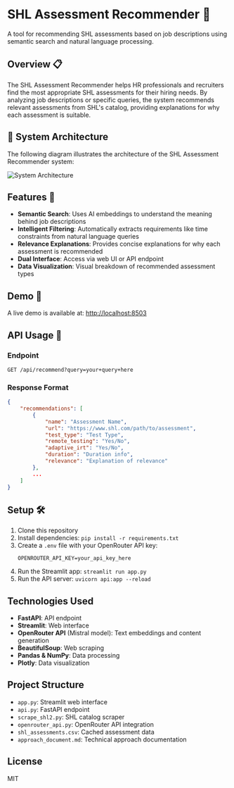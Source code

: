# SHL Assessment Recommender 🚀

A tool for recommending SHL assessments based on job descriptions using semantic search and natural language processing.

## Overview 📋

The SHL Assessment Recommender helps HR professionals and recruiters find the most appropriate SHL assessments for their hiring needs. By analyzing job descriptions or specific queries, the system recommends relevant assessments from SHL's catalog, providing explanations for why each assessment is suitable.

## 🧠 System Architecture

The following diagram illustrates the architecture of the SHL Assessment Recommender system:

![System Architecture](diagram.png)

## Features 🌟

- **Semantic Search**: Uses AI embeddings to understand the meaning behind job descriptions
- **Intelligent Filtering**: Automatically extracts requirements like time constraints from natural language queries
- **Relevance Explanations**: Provides concise explanations for why each assessment is recommended
- **Dual Interface**: Access via web UI or API endpoint
- **Data Visualization**: Visual breakdown of recommended assessment types

## Demo 🎥

A live demo is available at: [http://localhost:8503](https://shl-assessment-recommendation-system.streamlit.app/)

## API Usage 📡

### Endpoint

```
GET /api/recommend?query=your+query+here
```

### Response Format

```json
{
    "recommendations": [
        {
            "name": "Assessment Name",
            "url": "https://www.shl.com/path/to/assessment",
            "test_type": "Test Type",
            "remote_testing": "Yes/No",
            "adaptive_irt": "Yes/No",
            "duration": "Duration info",
            "relevance": "Explanation of relevance"
        },
        ...
    ]
}
```

## Setup 🛠️

1. Clone this repository
2. Install dependencies: `pip install -r requirements.txt`
3. Create a `.env` file with your OpenRouter API key:
   ```
   OPENROUTER_API_KEY=your_api_key_here
   ```
4. Run the Streamlit app: `streamlit run app.py`
5. Run the API server: `uvicorn api:app --reload`

## Technologies Used

- **FastAPI**: API endpoint
- **Streamlit**: Web interface
- **OpenRouter API** (Mistral model): Text embeddings and content generation
- **BeautifulSoup**: Web scraping
- **Pandas & NumPy**: Data processing
- **Plotly**: Data visualization

## Project Structure

- `app.py`: Streamlit web interface
- `api.py`: FastAPI endpoint
- `scrape_shl2.py`: SHL catalog scraper
- `openrouter_api.py`: OpenRouter API integration
- `shl_assessments.csv`: Cached assessment data
- `approach_document.md`: Technical approach documentation

## License

MIT
